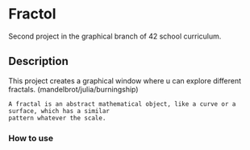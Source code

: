 # Fractol
Second project in the graphical branch of 42 school curriculum.
## Description
This project creates a graphical window where u can explore different fractals. (mandelbrot/julia/burningship)
````
A fractal is an abstract mathematical object, like a curve or a surface, which has a similar
pattern whatever the scale.
````
### How to use
